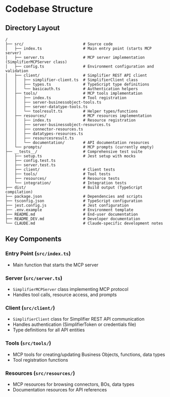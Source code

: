 # Codebase Structure

## Directory Layout
```
/
├── src/                          # Source code
│   ├── index.ts                  # Main entry point (starts MCP server)
│   ├── server.ts                 # MCP server implementation (SimplifierMCPServer class)
│   ├── config.ts                 # Environment configuration and validation
│   ├── client/                   # Simplifier REST API client
│   │   ├── simplifier-client.ts  # SimplifierClient class
│   │   ├── types.ts              # TypeScript type definitions
│   │   └── basicauth.ts          # Authentication helpers
│   ├── tools/                    # MCP tools implementation
│   │   ├── index.ts              # Tool registration
│   │   ├── server-businessobject-tools.ts
│   │   ├── server-datatype-tools.ts
│   │   └── toolresult.ts         # Helper types/functions
│   ├── resources/                # MCP resources implementation
│   │   ├── index.ts              # Resource registration
│   │   ├── server-businessobject-resources.ts
│   │   ├── connector-resources.ts
│   │   ├── datatypes-resources.ts
│   │   ├── resourcesresult.ts
│   │   └── documentation/        # API documentation resources
│   └── prompts/                  # MCP prompts (currently empty)
├── __tests__/                    # Comprehensive test suite
│   ├── setup.ts                  # Jest setup with mocks
│   ├── config.test.ts
│   ├── server.test.ts
│   ├── client/                   # Client tests
│   ├── tools/                    # Tool tests
│   ├── resources/                # Resource tests
│   └── integration/              # Integration tests
├── dist/                         # Build output (TypeScript compilation)
├── package.json                  # Dependencies and scripts
├── tsconfig.json                 # TypeScript configuration
├── jest.config.js                # Jest configuration
├── .env.example                  # Environment template
├── README.md                     # End-user documentation
├── README_DEV.md                 # Developer documentation
└── CLAUDE.md                     # Claude-specific development notes
```

## Key Components

### Entry Point (`src/index.ts`)
- Main function that starts the MCP server

### Server (`src/server.ts`)
- `SimplifierMCPServer` class implementing MCP protocol
- Handles tool calls, resource access, and prompts

### Client (`src/client/`)
- `SimplifierClient` class for Simplifier REST API communication
- Handles authentication (SimplifierToken or credentials file)
- Type definitions for all API entities

### Tools (`src/tools/`)
- MCP tools for creating/updating Business Objects, functions, data types
- Tool registration functions

### Resources (`src/resources/`)
- MCP resources for browsing connectors, BOs, data types
- Documentation resources for API references
